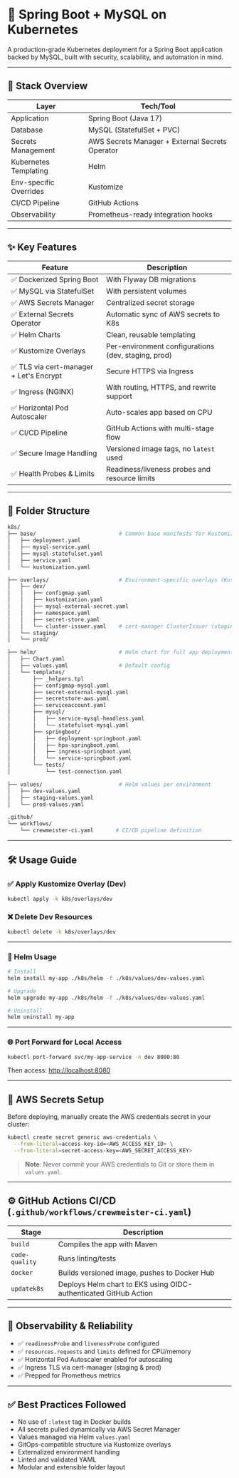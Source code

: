 # 🚀 Spring Boot + MySQL on Kubernetes

A production-grade Kubernetes deployment for a Spring Boot application backed by MySQL, built with security, scalability, and automation in mind.

---

## 📆 Stack Overview

| Layer                  | Tech/Tool |
|------------------------|-----------|
| Application            | Spring Boot (Java 17) |
| Database               | MySQL (StatefulSet + PVC) |
| Secrets Management     | AWS Secrets Manager + External Secrets Operator |
| Kubernetes Templating  | Helm |
| Env-specific Overrides | Kustomize |
| CI/CD Pipeline         | GitHub Actions |
| Observability          | Prometheus-ready integration hooks |

---

## ✨ Key Features

| Feature                         | Description |
|----------------------------------|-------------|
| ✅ Dockerized Spring Boot        | With Flyway DB migrations |
| ✅ MySQL via StatefulSet         | With persistent volumes |
| ✅ AWS Secrets Manager           | Centralized secret storage |
| ✅ External Secrets Operator     | Automatic sync of AWS secrets to K8s |
| ✅ Helm Charts                   | Clean, reusable templating |
| ✅ Kustomize Overlays            | Per-environment configurations (dev, staging, prod) |
| ✅ TLS via cert-manager + Let's Encrypt | Secure HTTPS via Ingress |
| ✅ Ingress (NGINX)               | With routing, HTTPS, and rewrite support |
| ✅ Horizontal Pod Autoscaler     | Auto-scales app based on CPU |
| ✅ CI/CD Pipeline                | GitHub Actions with multi-stage flow |
| ✅ Secure Image Handling         | Versioned image tags, no `latest` used |
| ✅ Health Probes & Limits        | Readiness/liveness probes and resource limits |

---

## 📂 Folder Structure

```bash
k8s/
├── base/                          # Common base manifests for Kustomize
│   ├── deployment.yaml
│   ├── mysql-service.yaml
│   ├── mysql-statefulset.yaml
│   ├── service.yaml
│   └── kustomization.yaml

├── overlays/                      # Environment-specific overlays (Kustomize)
│   ├── dev/
│   │   ├── configmap.yaml
│   │   ├── kustomization.yaml
│   │   ├── mysql-external-secret.yaml
│   │   ├── namespace.yaml
│   │   ├── secret-store.yaml
│   │   └── cluster-issuer.yaml    # cert-manager ClusterIssuer (staging/prod)
│   └── staging/
│   └── prod/

├── helm/                          # Helm chart for full app deployment
│   ├── Chart.yaml
│   ├── values.yaml                # Default config
│   └── templates/
│       ├── _helpers.tpl
│       ├── configmap-mysql.yaml
│       ├── secret-external-mysql.yaml
│       ├── secretstore-aws.yaml
│       ├── serviceaccount.yaml
│       ├── mysql/
│       │   ├── service-mysql-headless.yaml
│       │   └── statefulset-mysql.yaml
│       ├── springboot/
│       │   ├── deployment-springboot.yaml
│       │   ├── hpa-springboot.yaml
│       │   ├── ingress-springboot.yaml
│       │   └── service-springboot.yaml
│       └── tests/
│           └── test-connection.yaml

├── values/                        # Helm values per environment
│   ├── dev-values.yaml
│   ├── staging-values.yaml
│   └── prod-values.yaml

.github/
└── workflows/
    └── crewmeister-ci.yaml       # CI/CD pipeline definition
```

---

## 🛠️ Usage Guide

### ✅ Apply Kustomize Overlay (Dev)

```bash
kubectl apply -k k8s/overlays/dev
```

### ❌ Delete Dev Resources

```bash
kubectl delete -k k8s/overlays/dev
```

---

### 🥤 Helm Usage

```bash
# Install
helm install my-app ./k8s/helm -f ./k8s/values/dev-values.yaml

# Upgrade
helm upgrade my-app ./k8s/helm -f ./k8s/values/dev-values.yaml

# Uninstall
helm uninstall my-app
```

---

### 🌐 Port Forward for Local Access

```bash
kubectl port-forward svc/my-app-service -n dev 8080:80
```

Then access: [http://localhost:8080](http://localhost:8080)

---

## 🔐 AWS Secrets Setup

Before deploying, manually create the AWS credentials secret in your cluster:

```bash
kubectl create secret generic aws-credentials \
  --from-literal=access-key-id=<AWS_ACCESS_KEY_ID> \
  --from-literal=secret-access-key=<AWS_SECRET_ACCESS_KEY>
```

> **Note**: Never commit your AWS credentials to Git or store them in `values.yaml`.

---

## ⚙️ GitHub Actions CI/CD (`.github/workflows/crewmeister-ci.yaml`)

| Stage         | Description |
|---------------|-------------|
| `build`       | Compiles the app with Maven |
| `code-quality`| Runs linting/tests |
| `docker`      | Builds versioned image, pushes to Docker Hub |
| `updatek8s`   | Deploys Helm chart to EKS using OIDC-authenticated GitHub Action |

---

## 🌟 Observability & Reliability

- ✅ `readinessProbe` and `livenessProbe` configured
- ✅ `resources.requests` and `limits` defined for CPU/memory
- ✅ Horizontal Pod Autoscaler enabled for autoscaling
- ✅ Ingress TLS via cert-manager (staging & prod)
- ✅ Prepped for Prometheus metrics

---

## ✅ Best Practices Followed

- No use of `:latest` tag in Docker builds
- All secrets pulled dynamically via AWS Secret Manager
- Values managed via Helm `values.yaml`
- GitOps-compatible structure via Kustomize overlays
- Externalized environment handling
- Linted and validated YAML
- Modular and extensible folder layout

